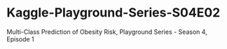 # Kaggle-Playground-Series-S04E02
Multi-Class Prediction of Obesity Risk, Playground Series - Season 4, Episode 1
